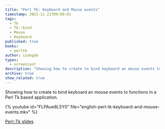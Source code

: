 ```yaml
---
title: "Perl Tk: Keyboard and Mouse events"
timestamp: 2021-11-21T09:00:01
tags:
  - Tk
  - Tk::bind
  - Mouse
  - Keyboard
published: true
books:
  - perltk
author: szabgab
types:
  - screencast
description: "Showing how to create to bind keyboard an mouse events to functions in a Perl Tk based application."
archive: true
show_related: true
---
```



Showing how to create to bind keyboard an mouse events to functions in a Perl Tk based application.


{% youtube id="FLPAue8L5Y0" file="english-perl-tk-keyboard-and-mouse-events.mkv" %}

[Perl::Tk slides](https://code-maven.com/slides/perl/tk)

